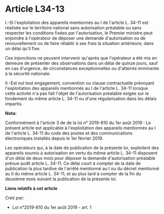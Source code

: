 # Article L34-13

I.-Si l'exploitation des appareils mentionnés au I de l'article L. 34-11 est réalisée sur le territoire national sans
autorisation préalable ou sans respecter les conditions fixées par l'autorisation, le Premier ministre peut enjoindre à
l'opérateur de déposer une demande d'autorisation ou de renouvellement ou de faire rétablir à ses frais la situation
antérieure, dans un délai qu'il fixe.

Ces injonctions ne peuvent intervenir qu'après que l'opérateur a été mis en demeure de présenter des observations dans un
délai de quinze jours, sauf en cas d'urgence, de circonstances exceptionnelles ou d'atteinte imminente à la sécurité
nationale.

II.-Est nul tout engagement, convention ou clause contractuelle prévoyant l'exploitation des appareils mentionnés au I de
l'article L. 34-11 lorsque cette activité n'a pas fait l'objet de l'autorisation préalable exigée sur le fondement du même
article L. 34-11 ou d'une régularisation dans les délais impartis.

**Nota:**

Conformément à l'article 3 de de la loi n° 2019-810 du 1er août 2019 : Le présent article est applicable à l'exploitation des
appareils mentionnés au I de l'article L. 34-11 du code des postes et des communications électroniques installés depuis le
1er février 2019.

Les opérateurs qui, à la date de publication de la présente loi, exploitent des appareils soumis à autorisation en vertu du
même article L. 34-11 disposent d'un délai de deux mois pour déposer la demande d'autorisation préalable prévue audit article
L. 34-11. Ce délai court à compter de la date de publication la plus tardive de l'arrêté mentionné au I ou du décret
mentionné au II du même article L. 34-11, et au plus tard à compter de la fin du deuxième mois suivant la publication de la
présente loi.

**Liens relatifs à cet article**

_Créé par_:

  - Loi n°2019-810 du 1er août 2019 - art. 1
